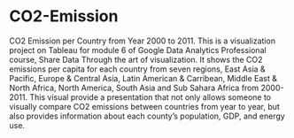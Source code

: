 # CO2-Emission
CO2 Emission per Country from Year 2000 to 2011.
This is a visualization project on Tableau for module 6 of Google Data Analytics Professional course, Share Data Through the art of visualization. It shows the CO2 emissions per capita for each country from seven regions, East Asia & Pacific, Europe & Central Asia, Latin American & Carribean, Middle East & North Africa, North America, South Asia and Sub Sahara Africa from 2000-2011. This visual provide a presentation that not only allows someone to visually compare CO2 emissions between countries from year to year, but also provides information about each county’s population, GDP, and energy use. 
